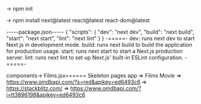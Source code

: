 -> npm init

-> npm install next@latest react@latest react-dom@latest

-----package.json-----
{
"scripts": {
    "dev": "next dev",
    "build": "next build",
    "start": "next start",
    "lint": "next lint"
  }
}
 -=====-
dev: runs next dev to start Next.js in development mode.
build: runs next build to build the application for production usage.
start: runs next start to start a Next.js production server.
lint: runs next lint to set up Next.js' built-in ESLint configuration.
 -=====-


components->
Films.jsx======
Skeleton
pages 
app =>
Films 
Movie
=>
https://www.omdbapi.com/?s=red&apikey=ed6493c6
=>
https://stackblitz.com/
=>
https://www.omdbapi.com/?i=tt3896198&apikey=ed6493c6
